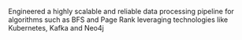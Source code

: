Engineered a highly scalable and reliable data processing pipeline for algorithms such as BFS and Page Rank leveraging technologies like Kubernetes, Kafka and Neo4j
